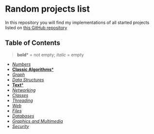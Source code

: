 # Random projects list

In this repository you will find my implementations of all started projects listed on [this GitHub repository](https://github.com/karan/Projects)

## Table of Contents

> **bold*** = not empty;
> *italic* = empty

- [*Numbers*](./Numbers)
- [**Classic Algorithms***](./Classic%20Algorithms/)
- [*Graph*](./Graph/)
- [*Data Structures*](./Data%20Structures/)
- [**Text***](./Text/)
- [*Networking*](./Networking/)
- [*Classes*](./Classes/)
- [*Threading*](./Threading/)
- [*Web*](./Web/)
- [*Files*](./Files/)
- [*Databases*](./Databases/)
- [*Graphics and Multimedia*](./Graphics%20and%20Multimedia/)
- [*Security*](./Security/)

